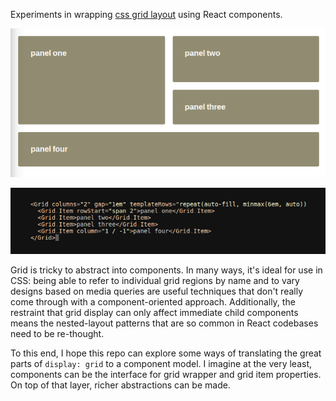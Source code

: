 Experiments in wrapping [css grid layout] using React components.

![An example grid](sample-grid.png)

![The code powering that grid](grid-markup.png)

Grid is tricky to abstract into components. In many ways, it's ideal for use in
CSS: being able to refer to individual grid regions by name and to vary designs
based on media queries are useful techniques that don't really come through with
a component-oriented approach. Additionally, the restraint that grid display
can only affect immediate child components means the nested-layout patterns
that are so common in React codebases need to be re-thought.

To this end, I hope this repo can explore some ways of translating the great
parts of `display: grid` to a component model. I imagine at the very least,
components can be the interface for grid wrapper and grid item properties. On
top of that layer, richer abstractions can be made.

[css grid layout]: https://developer.mozilla.org/en-US/docs/Web/CSS/CSS_Grid_Layout
